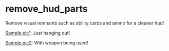 # remove_hud_parts
Remove visual remnants such as ability cards and ammo for a cleaner hud!

[Sample pic1](https://i.postimg.cc/nhMZq0dh/goldpan.png): Just hanging out!

[Sample pic2](https://i.postimg.cc/WpDHmxVK/bravefire-bloodmoon.png): With weapon being used!
